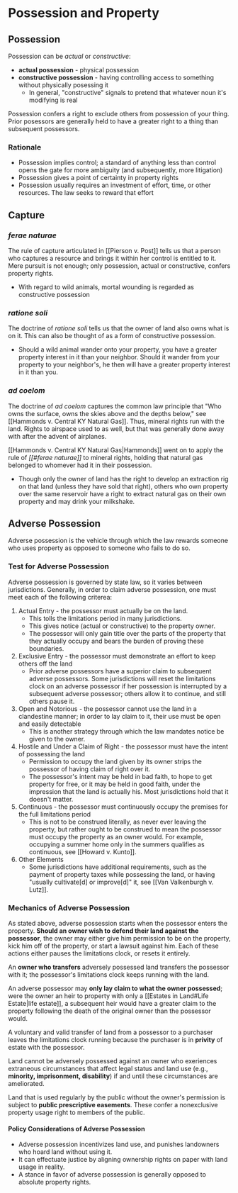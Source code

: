 # Possession and Property


## Possession
Possession can be *actual* or *constructive*:
* **actual possession** - physical possession
* **constructive possession** - having controlling access to something without physically posessing it
	* In general, "constructive" signals to pretend that whatever noun it's modifying is real

Possession confers a right to exclude others from possession of your thing. Prior posessors are generally held to have a greater right to a thing than subsequent possessors.

### Rationale
* Possession implies control; a standard of anything less than control opens the gate for more ambiguity (and subsequently, more litigation)
* Possession gives a point of certainty in property rights
* Possession usually requires an investment of effort, time, or other resources. The law seeks to reward that effort

## Capture
### *ferae naturae*
The rule of capture articulated in [[Pierson v. Post]] tells us that a person who captures a resource and brings it within her control is entitled to it. Mere pursuit is not enough; only possession, actual or constructive, confers property rights.
* With regard to wild animals, mortal wounding is regarded as constructive possession

### *ratione soli*
The doctrine of *ratione soli* tells us that the owner of land also owns what is on it. This can also be thought of as a form of constructive possession.
* Should a wild animal wander onto your property, you have a greater property interest in it than your neighbor. Should it wander from your property to your neighbor's, he then will have a greater property interest in it than you.

### *ad coelom*
The doctrine of *ad coelom* captures the common law principle that "Who owns the surface, owns the skies above and the depths below," see [[Hammonds v. Central KY Natural Gas]]. Thus, mineral rights run with the land. Rights to airspace used to as well, but that was generally done away with after the advent of airplanes.

[[Hammonds v. Central KY Natural Gas|Hammonds]] went on to apply the rule of *[[#ferae naturae]]* to mineral rights, holding that natural gas belonged to whomever had it in their possession.
* Though only the owner of land has the right to develop an extraction rig on that land (unless they have sold that right), others who own property over the same reservoir have a right to extract natural gas on their own property and may drink your milkshake.

## Adverse Possession
Adverse possession is the vehicle through which the law rewards someone who uses property as opposed to someone who fails to do so.

### Test for Adverse Possession
Adverse possession is governed by state law, so it varies between jurisdictions. Generally, in order to claim adverse possession, one must meet each of the following criterea:
1. Actual Entry - the possessor must actually be on the land.
	* This tolls the limitations period in many jurisdictions.
	* This gives notice (actual or constructive) to the property owner.
	* The possessor will only gain title over the parts of the property that they actually occupy and bears the burden of proving these boundaries.
2. Exclusive Entry - the possessor must demonstrate an effort to keep others off the land
	* Prior adverse possessors have a superior claim to subsequent adverse possessors. Some jurisdictions will reset the limitations clock on an adverse possessor if her possession is interrupted by a subsequent adverse possessor; others allow it to continue, and still others pause it.
3. Open and Notorious - the possessor cannot use the land in a clandestine manner; in order to lay claim to it, their use must be open and easily detectable
	* This is another strategy through which the law mandates notice be given to the owner.
4. Hostile and Under a Claim of Right - the possessor must have the intent of possessing the land
	* Permission to occupy the land given by its owner strips the possessor of having claim of right over it.
	* The possessor's intent may be held in bad faith, to hope to get property for free, or it may be held in good faith, under the impression that the land is actually his. Most jurisdictions hold that it doesn't matter.
5. Continuous - the possessor must continuously occupy the premises for the full limitations period
	* This is not to be construed literally, as never ever leaving the property, but rather ought to be construed to mean the possessor must occupy the property as an owner would. For example, occupying a summer home only in the summers qualifies as continuous, see [[Howard v. Kunto]].
6. Other Elements
	* Some jurisdictions have additional requirements, such as the payment of property taxes while possessing the land, or having "usually cultivate[d] or improve[d]" it, see [[Van Valkenburgh v. Lutz]].

### Mechanics of Adverse Possession
As stated above, adverse possession starts when the possessor enters the property. **Should an owner wish to defend their land against the possessor**, the owner may either give him permission to be on the property, kick him off of the property, or start a lawsuit against him. Each of these actions either pauses the limitations clock, or resets it entirely.

An **owner who transfers** adversely possessed land transfers the possessor with it; the possessor's limitations clock keeps running with the land.

An adverse possessor may **only lay claim to what the owner possessed**; were the owner an heir to property with only a [[Estates in Land#Life Estate|life estate]], a subsequent heir would have a greater claim to the property following the death of the original owner than the possessor would.

A voluntary and valid transfer of land from a possessor to a purchaser leaves the limitations clock running because the purchaser is in **privity** of estate with the possessor.

Land cannot be adversely possessed against an owner who exeriences extraneous circumstances that affect legal status and land use (e.g., **minority, imprisonment, disability**) if and until these circumstances are ameliorated.

Land that is used regularly by the public without the owner's permission is subject to **public prescriptive easements**. These confer a nonexclusive property usage right to members of the public.

#### Policy Considerations of Adverse Possession
* Adverse possession incentivizes land use, and punishes landowners who hoard land without using it.
* It can effectuate justice by aligning ownership rights on paper with land usage in reality.
* A stance in favor of adverse possession is generally opposed to absolute property rights.